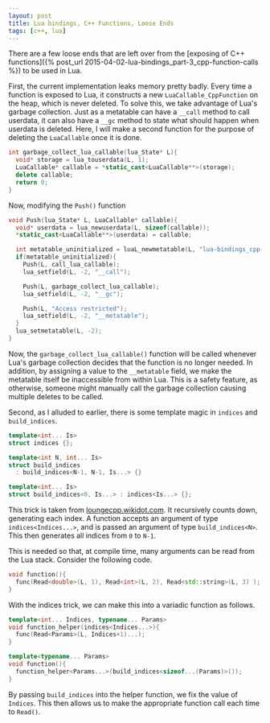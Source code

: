 ```yaml
---
layout: post
title: Lua bindings, C++ Functions, Loose Ends
tags: [c++, lua]
---
```


There are a few loose ends that are left over from the
   [exposing of C++ functions]({% post_url 2015-04-02-lua-bindings_part-3_cpp-function-calls %})
   to be used in Lua.

First, the current implementation leaks memory pretty badly.
Every time a function is exposed to Lua, it constructs a new `LuaCallable_CppFunction` on the heap,
  which is never deleted.
To solve this, we take advantage of Lua's garbage collection.
Just as a metatable can have a `__call` method to call userdata,
  it can also have a `__gc` method to state what should happen when userdata is deleted.
Here, I will make a second function for the purpose of deleting the `LuaCallable` once it is done.

```c++
int garbage_collect_lua_callable(lua_State* L){
  void* storage = lua_touserdata(L, 1);
  LuaCallable* callable = *static_cast<LuaCallable**>(storage);
  delete callable;
  return 0;
}
```

Now, modifying the `Push()` function

```c++
void Push(lua_State* L, LuaCallable* callable){
  void* userdata = lua_newuserdata(L, sizeof(callable));
  *static_cast<LuaCallable**>(userdata) = callable;

  int metatable_uninitialized = luaL_newmetatable(L, "lua-bindings_cpp-function");
  if(metatable_uninitialized){
    Push(L, call_lua_callable);
    lua_setfield(L, -2, "__call");

    Push(L, garbage_collect_lua_callable);
    lua_setfield(L, -2, "__gc");

    Push(L, "Access restricted");
    lua_setfield(L, -2, "__metatable");
  }
  lua_setmetatable(L, -2);
}
```

Now, the `garbage_collect_lua_callable()` function will be called
  whenever Lua's garbage collection decides that the function is no longer needed.
In addition, by assigning a value to the `__metatable` field,
  we make the metatable itself be inaccessible from within Lua.
This is a safety feature, as otherwise, someone might manually call the garbage collection
  causing multiple deletes to be called.


Second, as I alluded to earlier, there is some template magic in `indices` and `build_indices`.

```c++
template<int... Is>
struct indices {};

template<int N, int... Is>
struct build_indices
  : build_indices<N-1, N-1, Is...> {}

template<int... Is>
struct build_indices<0, Is...> : indices<Is...> {};
```

This trick is taken from [loungecpp.wikidot.com](http://loungecpp.wikidot.com/tips-and-tricks%3aindices).
It recursively counts down, generating each index.
A function accepts an argument of type `indices<Indices...>`,
  and is passed an argument of type `build_indices<N>`.
This then generates all indices from `0` to `N-1`.

This is needed so that, at compile time, many arguments can be read from the Lua stack.
Consider the following code.

```c++
void function(){
  func(Read<double>(L, 1), Read<int>(L, 2), Read<std::string>(L, 3) );
}
```

With the indices trick, we can make this into a variadic function as follows.

```c++
template<int... Indices, typename... Params>
void function_helper(indices<Indices...>){
  func(Read<Params>(L, Indices+1)...);
}

template<typename... Params>
void function(){
  function_helper<Params...>(build_indices<sizeof...(Params)>());
}
```

By passing `build_indices` into the helper function, we fix the value of `Indices`.
This then allows us to make the appropriate function call each time to `Read()`.